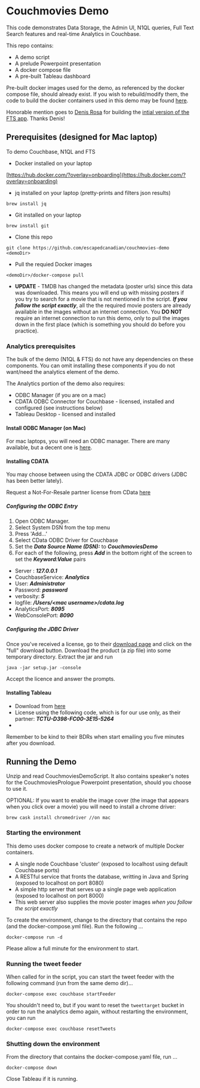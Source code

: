 # Couchmovies Demo

This code demonstrates Data Storage, the Admin UI, N1QL queries, Full Text Search features and real-time Analytics in Couchbase.

This repo contains:

* A demo script
* A prelude Powerpoint presentation
* A docker compose file
* A pre-built Tableau dashboard

Pre-built docker images used for the demo, as referenced by the docker compose file, should already exist.  If you wish to rebuild/modify them, the code to build the docker containers used in this demo may be found [here](https://github.com/escapedcanadian/couchmovies).

Honorable mention goes to [Denis Rosa](email:denis.rosa@couchbase.com) for building the [intial version of the FTS app](https://github.com/deniswsrosa/couchflix).  Thanks Denis!

## Prerequisites (designed for Mac laptop)
To demo Couchbase, N1QL and FTS

* Docker installed on your laptop 

 [https://hub.docker.com/?overlay=onboarding](https://hub.docker.com/?overlay=onboarding)

* jq installed on your laptop (pretty-prints and filters json results)

 ``` brew install jq ```

* Git installed on your laptop 

 ```brew install git```

* Clone this repo 

 ```git clone https://github.com/escapedcanadian/couchmovies-demo <demoDir>``` 
 
* Pull the requied Docker images 

 ```<demoDir>/docker-compose pull```

* **UPDATE** - TMDB has changed the metadata (poster urls) since this data was downloaded.  This means you will end up with missing posters if you try to search for a movie that is not mentioned in the script.  ***If you follow the script exactly***, all the the required movie posters are already available in the images without an internet connection.  You **DO NOT** require an internet connection to run this demo, only to pull the images down in the first place (which is something you should do before you practice).

### Analytics prerequisites
The bulk of the demo (N1QL & FTS) do not have any dependencies on these components.  You can omit installing these components if you do not want/need the analytics element of the demo.

The Analytics portion of the demo also requires:

* ODBC Manager (if you are on a mac)
* CDATA ODBC Connector for Couchbase - licensed, installed and configured (see instructions below)
* Tableau Desktop - licensed and installed

#### Install ODBC Manager (on Mac)
For mac laptops, you will need an ODBC manager. There are many available, but a decent one is [here](http://www.odbcmanager.net/).


#### Installing CDATA
You may choose between using the CDATA JDBC or ODBC drivers (JDBC has been better lately).

Request a Not-For-Resale partner license from CData [here](https://www.cdata.com/community/couchbase/?human=true)


##### Configuring the ODBC Entry
1. Open ODBC Manager.
2. Select System DSN from the top menu
3. Press 'Add...'
4. Select CData ODBC Driver for Couchbase
5. Set the ***Data Source Name (DSN):*** to ***CouchmoviesDemo***
6. For each of the following, press ***Add*** in the bottom right of the screen to set the ***Keyword:Value*** pairs
 * Server : ***127.0.0.1***
 * CouchbaseService:  ***Analytics***
 * User: ***Administrator***
 * Password: ***password***
 * verbosity: ***5***
 * logfile: ***/Users/\<mac username\>/cdata.log***
 * AnalyticsPort: ***8095***
 * WebConsolePort: ***8090***

##### Configuring the JDBC Driver

Once you've received a license, go to their [download page](www.cdata.com/drivers/couchbase/download/jdbc/) and click on the "full" download button.
Download the product (a zip file) into some temporary directory. Extract the jar and run

```
java -jar setup.jar -console
```
Accept the licence and answer the prompts.

 

#### Installing Tableau
* Download from [here](https://www.tableau.com/products/desktop/download)
* License using the following code, which is for our use only, as their partner:  ***TCTU-D398-FC00-3E15-5264***
*

 Remember to be kind to their BDRs when start emailing you five minutes after you download.

## Running the Demo

Unzip and read CouchmoviesDemoScript.  It also contains speaker's notes for the CouchmoviesPrologue Powerpoint presentation, should you choose to use it.

OPTIONAL: If you want to enable the image cover (the image that appears when you click over a movie) you will need to install a chrome driver:

```
brew cask install chromedriver //on mac
```

### Starting the environment
This demo uses docker compose to create a network of multiple Docker containers.

* A single node Couchbase 'cluster' (exposed to localhost using default Couchbase ports)
* A RESTful service that fronts the database, writting in Java and Spring (exposed to localhost on port 8080)
* A simple http server that serves up a single page web application (exposed to localhost on port 8000)
 * This web server also supplies the movie poster images *when you follow the script exactly*

To create the environment, change to the directory that contains the repo (and the docker-compose.yml file). Run the following ...

```
docker-compose run -d
```

Please allow a full minute for the environment to start.

### Running the tweet feeder
When called for in the script, you can start the tweet feeder with the following command (run from the same demo dir)...

```
docker-compose exec couchbase startFeeder
```

You shouldn't need to, but if you want to reset the ```tweettarget``` bucket in order to run the analytics demo again, without restarting the environment, you can run

```
docker-compose exec couchbase resetTweets
```

### Shutting down the environment
From the directory that contains the docker-compose.yaml file, run ...

```
docker-compose down
```
Close Tableau if it is running.